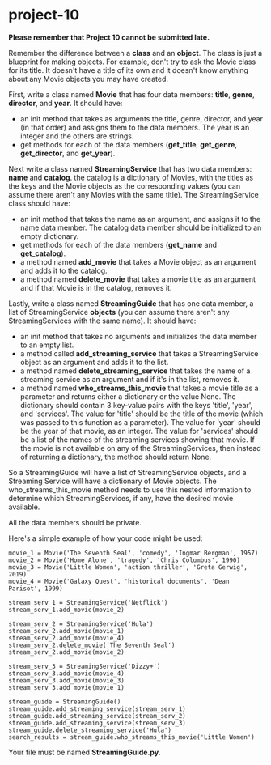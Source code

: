 # project-10

**Please remember that Project 10 cannot be submitted late.**

Remember the difference between a **class** and an **object**. The class is just a blueprint for making objects. For example, don't try to ask the Movie class for its title. It doesn't have a title of its own and it doesn't know anything about any Movie objects you may have created.

First, write a class named **Movie** that has four data members: **title**, **genre**, **director**, and **year**. It should have:
* an init method that takes as arguments the title, genre, director, and year (in that order) and assigns them to the data members. The year is an integer and the others are strings.
* get methods for each of the data members (**get_title**, **get_genre**, **get_director**, and **get_year**).

Next write a class named **StreamingService** that has two data members: **name** and **catalog**. the catalog is a dictionary of Movies, with the titles as the keys and the Movie objects as the corresponding values (you can assume there aren't any Movies with the same title). The StreamingService class should have:
* an init method that takes the name as an argument, and assigns it to the name data member. The catalog data member should be initialized to an empty dictionary.
* get methods for each of the data members (**get_name** and **get_catalog**).
* a method named **add_movie** that takes a Movie object as an argument and adds it to the catalog.
* a method named **delete_movie** that takes a movie title as an argument and if that Movie is in the catalog, removes it.

Lastly, write a class named **StreamingGuide** that has one data member, a list of StreamingService **objects** (you can assume there aren't any StreamingServices with the same name). It should have:
* an init method that takes no arguments and initializes the data member to an empty list.
* a method called **add_streaming_service** that takes a StreamingService object as an argument and adds it to the list.
* a method named **delete_streaming_service** that takes the name of a streaming service as an argument and if it's in the list, removes it.
* a method named **who_streams_this_movie** that takes a movie title as a parameter and returns either a dictionary or the value None. The dictionary should contain 3 key-value pairs with the keys 'title', 'year', and 'services'. The value for 'title' should be the title of the movie (which was passed to this function as a parameter). The value for 'year' should be the year of that movie, as an integer. The value for 'services' should be a list of the names of the streaming services showing that movie. If the movie is not available on any of the StreamingServices, then instead of returning a dictionary, the method should return None.

So a StreamingGuide will have a list of StreamingService objects, and a Streaming Service will have a dictionary of Movie objects. The who_streams_this_movie method needs to use this nested information to determine which StreamingServices, if any, have the desired movie available.

All the data members should be private.

Here's a simple example of how your code might be used:
```
movie_1 = Movie('The Seventh Seal', 'comedy', 'Ingmar Bergman', 1957)
movie_2 = Movie('Home Alone', 'tragedy', 'Chris Columbus', 1990)
movie_3 = Movie('Little Women', 'action thriller', 'Greta Gerwig', 2019)
movie_4 = Movie('Galaxy Quest', 'historical documents', 'Dean Parisot', 1999)

stream_serv_1 = StreamingService('Netflick')
stream_serv_1.add_movie(movie_2)

stream_serv_2 = StreamingService('Hula')
stream_serv_2.add_movie(movie_1)
stream_serv_2.add_movie(movie_4)
stream_serv_2.delete_movie('The Seventh Seal')
stream_serv_2.add_movie(movie_2)

stream_serv_3 = StreamingService('Dizzy+')
stream_serv_3.add_movie(movie_4)
stream_serv_3.add_movie(movie_3)
stream_serv_3.add_movie(movie_1)

stream_guide = StreamingGuide()
stream_guide.add_streaming_service(stream_serv_1)
stream_guide.add_streaming_service(stream_serv_2)
stream_guide.add_streaming_service(stream_serv_3)
stream_guide.delete_streaming_service('Hula')
search_results = stream_guide.who_streams_this_movie('Little Women')
```

Your file must be named **StreamingGuide.py**.

